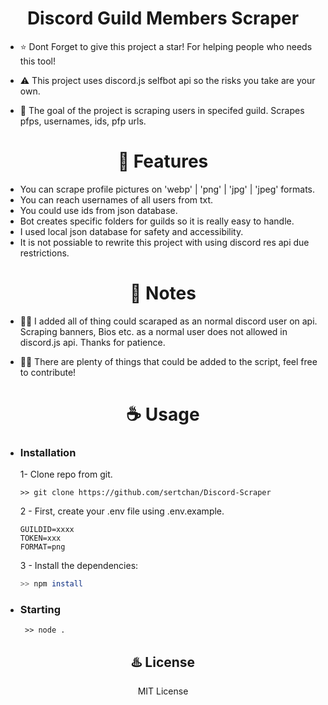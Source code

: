 <center>
<h1>Discord Guild Members Scraper</h1>
</center>

- ⭐ Dont Forget to give this project a star! For helping people who needs this tool!

- ⚠️ This project uses discord.js selfbot api so the risks you take are your own.

- 🎌 The goal of the project is scraping users in specifed guild. Scrapes pfps, usernames, ids, pfp urls. 

<center> 
<h1>👾 Features </h1>
</center>

  -  You can scrape profile pictures on 'webp' | 'png' | 'jpg' | 'jpeg' formats.
  -  You can reach usernames of all users from txt.
  -  You could use ids from json database.
  -  Bot creates specific folders for guilds so it is really easy to handle.
  -  I used local json database for safety and accessibility.
  -  It is not possiable to rewrite this project with using discord res api due restrictions. 

<center> 
<h1>💌 Notes</h1>
</center>

  - 😶‍🌫️ I added all of thing could scaraped as an normal discord user on api. Scraping banners, Bios etc. as a normal user does not allowed in discord.js api. Thanks for patience.

  - 👍🏻 There are plenty of things that could be added to the script, feel free to contribute! 

<center> 
<h1>☕ Usage</h1>
</center>

  - ### Installation
   
     1- Clone repo from git.
     ```
     >> git clone https://github.com/sertchan/Discord-Scraper
     ```
    
     2 - First, create your .env file using .env.example.

     ```
     GUILDID=xxxx
     TOKEN=xxx
     FORMAT=png
     ```
    
      3 - Install the dependencies:
  
     ```sh
     >> npm install
     ```

  - ### Starting
    
     ```
      >> node . 
     ```
<center>

<h2>♨️ License </h2>
<p>MIT License </p>
</center>
